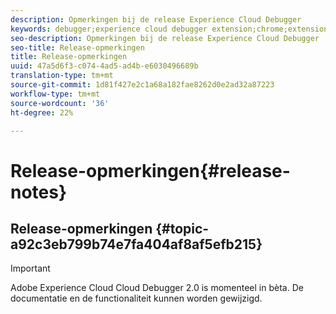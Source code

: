 ```yaml
---
description: Opmerkingen bij de release Experience Cloud Debugger
keywords: debugger;experience cloud debugger extension;chrome;extension;release notes
seo-description: Opmerkingen bij de release Experience Cloud Debugger
seo-title: Release-opmerkingen
title: Release-opmerkingen
uuid: 47a5d6f3-c074-4ad5-ad4b-e6030496689b
translation-type: tm+mt
source-git-commit: 1d81f427e2c1a68a182fae8262d0e2ad32a87223
workflow-type: tm+mt
source-wordcount: '36'
ht-degree: 22%

---
```



# Release-opmerkingen{#release-notes}

## Release-opmerkingen {#topic-a92c3eb799b74e7fa404af8af5efb215}

>[!IMPORTANT]
>
>Adobe Experience Cloud Cloud Debugger 2.0 is momenteel in bèta. De documentatie en de functionaliteit kunnen worden gewijzigd.
